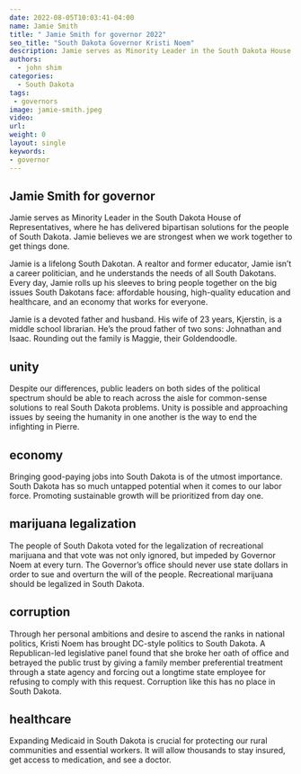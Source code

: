 ```yaml
---
date: 2022-08-05T10:03:41-04:00
name: Jamie Smith
title: " Jamie Smith for governor 2022"
seo_title: "South Dakota Governor Kristi Noem"
description: Jamie serves as Minority Leader in the South Dakota House of Representatives, where he has delivered bipartisan solutions for the people of South Dakota.
authors:
  - john shim
categories:
  - South Dakota
tags:
 - governors
image: jamie-smith.jpeg
video:
url: 
weight: 0
layout: single
keywords:
- governor 
---
```


## Jamie Smith for governor 

Jamie serves as Minority Leader in the South Dakota House of Representatives, where he has delivered bipartisan solutions for the people of South Dakota. Jamie believes we are strongest when we work together to get things done.

Jamie is a lifelong South Dakotan. A realtor and former educator, Jamie isn’t a career politician, and he understands the needs of all South Dakotans. Every day, Jamie rolls up his sleeves to bring people together on the big issues South Dakotans face: affordable housing, high-quality education and healthcare, and an economy that works for everyone.

Jamie is a devoted father and husband. His wife of 23 years, Kjerstin, is a middle school librarian. He’s the proud father of two sons: Johnathan and Isaac. Rounding out the family is Maggie, their Goldendoodle.

## unity
Despite our differences, public leaders on both sides of the political spectrum should be able to reach across the aisle for common-sense solutions to real South Dakota problems. 
Unity is possible and approaching issues by seeing the humanity in one another is the way to end the infighting in Pierre.

## economy
Bringing good-paying jobs into South Dakota is of the utmost importance. South Dakota has so much untapped potential when it comes to our labor force. Promoting sustainable growth will be prioritized from day one.

## marijuana legalization
The people of South Dakota voted for the legalization of recreational marijuana and that vote was not only ignored, but impeded by Governor Noem at every turn. The Governor’s office should never use state dollars in order to sue and overturn the will of the people. Recreational marijuana should be legalized in South Dakota.

## corruption
Through her personal ambitions and desire to ascend the ranks in national politics, Kristi Noem has brought DC-style politics to South Dakota. A Republican-led legislative panel found that she broke her oath of office and betrayed the public trust by giving a family member preferential treatment through a state agency and forcing out a longtime state employee for refusing to comply with this request. Corruption like this has no place in South Dakota.

## healthcare
Expanding Medicaid in South Dakota is crucial for protecting our rural communities and essential workers. It will allow thousands to stay insured, get access to medication, and see a doctor.